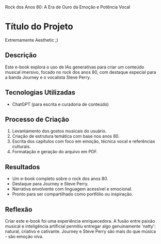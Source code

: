 Rock dos Anos 80: A Era de Ouro da Emoção e Potência Vocal
# Título do Projeto
Extremamente Aesthetic ;)
## Descrição
Este e-book explora o uso de IAs generativas para criar um conteúdo musical imersivo, focado no rock dos
anos 80, com destaque especial para a banda Journey e o vocalista Steve Perry.
## Tecnologias Utilizadas
- ChatGPT (para escrita e curadoria de conteúdo)
## Processo de Criação
1. Levantamento dos gostos musicais do usuário.
2. Criação de estrutura temática com base nos anos 80.
3. Escrita dos capítulos com foco em emoção, técnica vocal e referências culturais.
4. Formatação e geração do arquivo em PDF.
## Resultados
- Um e-book completo sobre o rock dos anos 80.
- Destaque para Journey e Steve Perry.
- Narrativa envolvente com linguagem acessível e emocional.
- Pronto para ser compartilhado como portfólio ou inspiração.
## Reflexão
Criar este e-book foi uma experiência enriquecedora. A fusão entre paixão musical e inteligência artificial
permitiu entregar algo genuinamente 'natty': natural, criativo e cativante. Journey e Steve Perry são mais do
que música - são emoção viva.